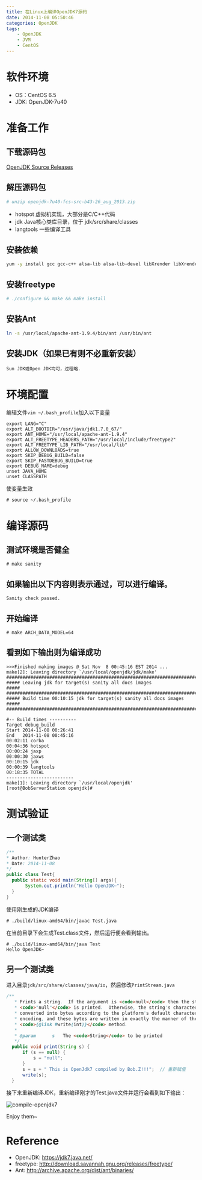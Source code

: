 ```yaml
---
title: 在Linux上编译OpenJDK7源码
date: 2014-11-08 05:50:46
categories: OpenJDK
tags:
    - OpenJDK
    - JVM
    - CentOS
---
```



# 软件环境
- OS：CentOS 6.5
- JDK: OpenJDK-7u40

# 准备工作

## 下载源码包
[OpenJDK Source Releases](https://jdk7.java.net/source.html)

## 解压源码包
```bash
# unzip openjdk-7u40-fcs-src-b43-26_aug_2013.zip
```

- hotspot 虚拟机实现，大部分是C/C++代码
- jdk Java核心类库目录，位于 jdk/src/share/classes
- langtools 一些编译工具

## 安装依赖
```bash
yum -y install gcc gcc-c++ alsa-lib alsa-lib-devel libXrender libXrender-devel libXi-devel libXt-devel libXtst-devel cups cups-devel
```

<!-- more -->

## 安装freetype
```bash
# ./configure && make && make install
```

## 安装Ant
```bash
ln -s /usr/local/apache-ant-1.9.4/bin/ant /usr/bin/ant
```

## 安装JDK（如果已有则不必重新安装） 
`Sun JDK或Open JDK均可，过程略.`

# 环境配置
编辑文件`vim ~/.bash_profile`加入以下变量

```
export LANG="C"
export ALT_BOOTDIR="/usr/java/jdk1.7.0_67/"
export ANT_HOME="/usr/local/apache-ant-1.9.4"
export ALT_FREETYPE_HEADERS_PATH="/usr/local/include/freetype2"
export ALT_FREETYPE_LIB_PATH="/usr/local/lib"
export ALLOW_DOWNLOADS=true
export SKIP_DEBUG_BUILD=false
export SKIP_FASTDEBUG_BUILD=true
export DEBUG_NAME=debug
unset JAVA_HOME
unset CLASSPATH
```

使变量生效
```
# source ~/.bash_profile
```

# 编译源码

## 测试环境是否健全
```
# make sanity
```

## 如果输出以下内容则表示通过，可以进行编译。
```
Sanity check passed.
```

## 开始编译
```
# make ARCH_DATA_MODEL=64
```

## 看到如下输出则为编译成功
```
>>>Finished making images @ Sat Nov  8 00:45:16 EST 2014 ...
make[2]: Leaving directory `/usr/local/openjdk/jdk/make'
########################################################################
##### Leaving jdk for target(s) sanity all docs images             #####
########################################################################
##### Build time 00:10:15 jdk for target(s) sanity all docs images #####
########################################################################

#-- Build times ----------
Target debug_build
Start 2014-11-08 00:26:41
End   2014-11-08 00:45:16
00:02:11 corba
00:04:36 hotspot
00:00:24 jaxp
00:00:30 jaxws
00:10:15 jdk
00:00:39 langtools
00:18:35 TOTAL
-------------------------
make[1]: Leaving directory `/usr/local/openjdk'
[root@BobServerStation openjdk]#
```

# 测试验证

## 一个测试类
```java
/**
* Author: HunterZhao
* Date: 2014-11-08
*/
public class Test{
  public static void main(String[] args){
       System.out.println("Hello OpenJDK~");
  }
}
```

使用刚生成的JDK编译
```
# ./build/linux-amd64/bin/javac Test.java
```
在当前目录下会生成Test.class文件，然后运行便会看到输出。
```
# ./build/linux-amd64/bin/java Test
Hello OpenJDK~
```

## 另一个测试类
进入目录`jdk/src/share/classes/java/io`，然后修改`PrintStream.java`

```java
/**
   * Prints a string.  If the argument is <code>null</code> then the string
   * <code>"null"</code> is printed.  Otherwise, the string's characters are
   * converted into bytes according to the platform's default character
   * encoding, and these bytes are written in exactly the manner of the
   * <code>{@link #write(int)}</code> method.
   *
   * @param      s   The <code>String</code> to be printed
   */
  public void print(String s) {
      if (s == null) {
          s = "null";
      }
      s = s + " This is OpenJdk7 compiled by Bob.Z!!!";  // 重新赋值
      write(s);
  }
```

接下来重新编译JDK，重新编译刚才的Test.java文件并运行会看到如下输出：


![compile-openjdk7](/images/post/2014/11/08/compile-openjdk7-on-mac.png)

Enjoy them~


# Reference
- OpenJDK: https://jdk7.java.net/
- freetype: http://download.savannah.gnu.org/releases/freetype/
- Ant: http://archive.apache.org/dist/ant/binaries/